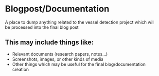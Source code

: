 # Blogpost/Documentation 
A place to dump anything related to the vessel detection project which will be processed into the final blog post
## This may include things like:
- Relevant documents (research papers, notes...)
- Screenshots, images, or other kinds of media
- Other things which may be useful for the final blog/documentation creation
